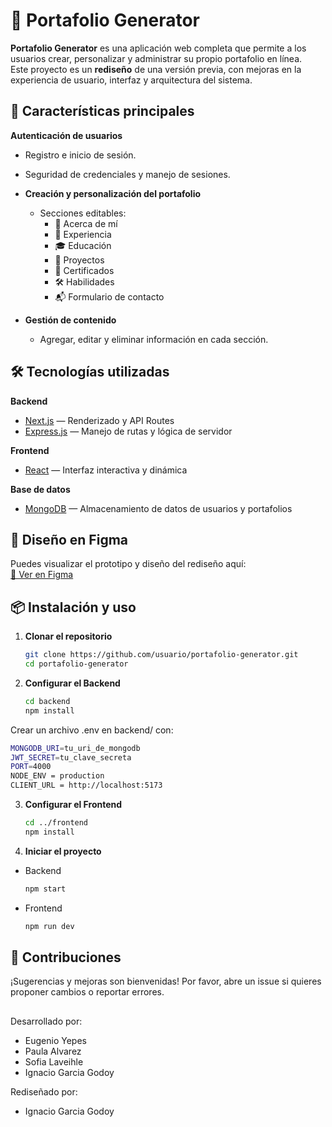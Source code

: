 # 📂 Portafolio Generator

**Portafolio Generator** es una aplicación web completa que permite a los usuarios crear, personalizar y administrar su propio portafolio en línea.  
Este proyecto es un **rediseño** de una versión previa, con mejoras en la experiencia de usuario, interfaz y arquitectura del sistema.

## 🚀 Características principales

 **Autenticación de usuarios**
  - Registro e inicio de sesión.
  - Seguridad de credenciales y manejo de sesiones.

- **Creación y personalización del portafolio**
  - Secciones editables:
    - 📌 Acerca de mí
    - 💼 Experiencia
    - 🎓 Educación
    - 📂 Proyectos
    - 📜 Certificados
    - 🛠 Habilidades
    - 📬 Formulario de contacto

- **Gestión de contenido**
  - Agregar, editar y eliminar información en cada sección.

## 🛠 Tecnologías utilizadas

**Backend**
- [Next.js](https://nextjs.org/) — Renderizado y API Routes
- [Express.js](https://expressjs.com/) — Manejo de rutas y lógica de servidor

**Frontend**
- [React](https://react.dev/) — Interfaz interactiva y dinámica

**Base de datos**
- [MongoDB](https://www.mongodb.com/) — Almacenamiento de datos de usuarios y portafolios

## 🎨 Diseño en Figma

Puedes visualizar el prototipo y diseño del rediseño aquí:  
[🔗 Ver en Figma](https://www.figma.com/design/J1PzwsmQZqv5VZWMi6nHy0/Portfolio-Generator-Rework?node-id=0-1&t=odhsoBCFKI87klbq-1)

## 📦 Instalación y uso

1. **Clonar el repositorio**
   ```bash
   git clone https://github.com/usuario/portafolio-generator.git
   cd portafolio-generator
   ```

2. **Configurar el Backend**
   ```bash
   cd backend
   npm install
   ```

Crear un archivo .env en backend/ con:
   ```bash 
   MONGODB_URI=tu_uri_de_mongodb
   JWT_SECRET=tu_clave_secreta
   PORT=4000
   NODE_ENV = production
   CLIENT_URL = http://localhost:5173
   ```

3. **Configurar el Frontend**
   ```bash 
   cd ../frontend
   npm install
   ```

4. **Iniciar el proyecto**
- Backend
   ```bash 
   npm start
   ```
- Frontend
   ```bash 
   npm run dev
   ```

## 💬 Contribuciones
¡Sugerencias y mejoras son bienvenidas!
Por favor, abre un issue si quieres proponer cambios o reportar errores.

##

Desarrollado por: 
- Eugenio Yepes
- Paula Alvarez
- Sofia Laveihle
- Ignacio Garcia Godoy

Rediseñado por:
- Ignacio Garcia Godoy
